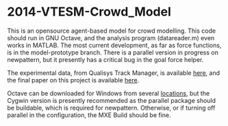 2014-VTESM-Crowd_Model
======================

This is an opensource agent-based model for crowd modelling.
This code should run in GNU Octave, and the analysis program (datareader.m) even
works in MATLAB. The most current development, as far as force functions, is in
the model-prototype branch. There is a parallel version in progress on
newpattern, but it presently has a critical bug in the goal force helper.

The experimental data, from Qualisys Track Manager, is available
[here](http://goo.gl/YM2Z22), and the final paper on this project is available
[here](http://goo.gl/L2YuRC).

Octave can be downloaded for Windows from several
[locations](http://wiki.octave.org/Octave_for_Microsoft_Windows), but the Cygwin
version is presently recommended as the parallel package should be buildable,
which is required for newpattern. Otherwise, or if turning off parallel in the
configuration, the MXE Build should be fine.
